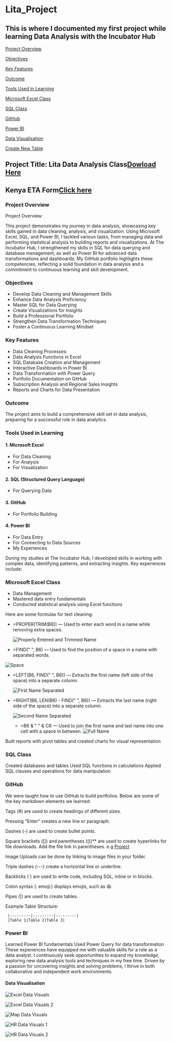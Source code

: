 # Lita_Project
 This is where I documented my first project while learning Data Analysis with the Incubator Hub
---

[Project Overview](#project-overview)

[Objectives](#objectives)

[Key Features](#key-features)

[Outcome](#outcome)

[Tools Used in Learning](#tools-used-in-learning)

[Microsoft Excel Class](#microsoft-excel-class)

[SQL Class](#sql-class)

[GitHub](#github)

[Power BI](#power-bi)

[Data Visualisation](#data-visualisation)

[Create New Table](#create-new-table)





## Project Title: Lita Data Analysis Class[Dowload Here](https://canvas.instructure.com/courses/10186984/files#)

## Kenya ETA Form[Click here](https://docs.google.com/forms/d/e/1FAIpQLSdCaKDNrnOAVfQ8ioLS09ozKinDD7GbbdT_FXyIh9kMOSLbLg/viewform?usp=header#)


### Project Overview
Project Overview:

This project demonstrates my journey in data analysis, showcasing key skills gained in data cleaning, analysis, and visualization. Using Microsoft Excel, SQL, and Power BI, I tackled various tasks, from managing data and performing statistical analysis to building reports and visualizations. At The Incubator Hub, I strengthened my skills in SQL for data querying and database management, as well as Power BI for advanced data transformations and dashboards. My GitHub portfolio highlights these competencies, reflecting a solid foundation in data analysis and a commitment to continuous learning and skill development.


### Objectives
- Develop Data Cleaning and Management Skills
- Enhance Data Analysis Proficiency
- Master SQL for Data Querying
- Create Visualizations for Insights
- Build a Professional Portfolio
- Strengthen Data Transformation Techniques
- Foster a Continuous Learning Mindset

### Key Features
- Data Cleaning Processes:
- Data Analysis Functions in Excel
- SQL Database Creation and Management
- Interactive Dashboards in Power BI
- Data Transformation with Power Query
- Portfolio Documentation on GitHub
- Subscription Analysis and Regional Sales Insights
- Reports and Charts for Data Presentation

### Outcome
The project aims to build a comprehensive skill set in data analysis, preparing for a successful role in data analytics.

### Tools Used in Learning
#### 1. Microsoft Excel
- For Data Cleaning
- For Analysis
- For Visualization

  
#### 2. SQL (Structured Query Language)
- For Querying Data


#### 3. GitHub
- For Portfolio Building


#### 4. Power BI
- For Data Entry
- For Connecting to Data Sources
- My Experiences

During my studies at The Incubator Hub, I developed skills in working with complex data, identifying patterns, and extracting insights. Key experiences include:

### Microsoft Excel Class
- Data Management
- Mastered data entry fundamentals
- Conducted statistical analysis using Excel functions

Here are some formulas for text cleaning:

- =PROPER(TRIM(B6)) — Used to enter each word in a name while removing extra spaces.

  ![Properly Entered and Trimmed Name](https://github.com/user-attachments/assets/cd81ab26-7f56-4aad-bd0f-58f31e8f9c57)

  
- =FIND(" ", B6) — Used to find the position of a space in a name with separated words.

![Space](https://github.com/user-attachments/assets/8a48b189-aab0-48d5-8568-35ad176e8b77)

  
- =LEFT(B6, FIND(" ", B6)) — Extracts the first name (left side of the space) into a separate column.

  ![First Name Separated](https://github.com/user-attachments/assets/909dd661-4eaf-41ab-9778-80b98bc44701)


- =RIGHT(B6, LEN(B6) - FIND(" ", B6)) — Extracts the last name (right side of the space) into a separate column.

  ![Second Name Separated](https://github.com/user-attachments/assets/f36f9e8c-4b09-4619-a2fa-537a99e00065)


  - =B6 & " " & C6 — Used to join the first name and last name into one cell with a space in between.
    ![Full Name](https://github.com/user-attachments/assets/709cefed-c1d9-434b-b36a-059434797e14)

    



Built reports with pivot tables and created charts for visual representation


### SQL Class

Created databases and tables
Used SQL functions in calculations
Applied SQL clauses and operations for data manipulation

### GitHub

We were taught how to use GitHub to build portfolios. Below are some of the key markdown elements we learned:

Tags (#) are used to create headings of different sizes.

Pressing "Enter" creates a new line or paragraph.

Dashes (-) are used to create bullet points.

Square brackets ([]) and parentheses (())** are used to create hyperlinks for file downloads. Add the file link in parentheses. e.g [Project](#project)

Image Uploads can be done by linking to image files in your folder.

Triple dashes (---) create a horizontal line or underline.

Backticks (`) are used to write code, including SQL, inline or in blocks.

Colon syntax (: emoji:) displays emojis, such as 😆.

Pipes (|) are used to create tables.

Example Table Structure:

``` |Heading 1|Heading 2|Heading 3|
 |---------|---------|---------|
 |Table 1|Table 2|Table 3|
```



  
### Power BI

Learned Power BI fundamentals
Used Power Query for data transformation
These experiences have equipped me with valuable skills for a role as a data analyst. I continuously seek opportunities to expand my knowledge, exploring new data analysis tools and techniques in my free time. Driven by a passion for uncovering insights and solving problems, I thrive in both collaborative and independent work environments.

#### Data Visualisation

![Excel Data Visuals](https://github.com/user-attachments/assets/70ff6f16-0354-4a04-8a8c-4b0b06cd7ab6)


![Excel Data Visuals 2](https://github.com/user-attachments/assets/27de29bc-9fd3-4443-b042-af1eacd26b57)


 ![Map Data Visuals](https://github.com/user-attachments/assets/05be8ed6-cb16-47b6-a726-51ca19cdda1d)


![HR Data Visuals 1](https://github.com/user-attachments/assets/551f0643-3136-4356-9c20-86b478bec75d)

![HR Data Visuals 2](https://github.com/user-attachments/assets/bd47dd7a-9364-4fa3-96ec-0327a66ec631)

